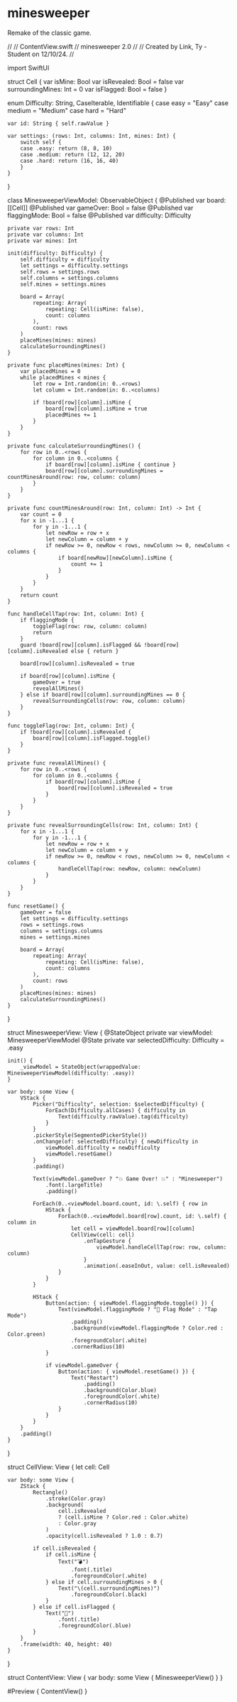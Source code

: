 # minesweeper
Remake of the classic game.

//
//  ContentView.swift
//  minesweeper 2.0
//
//  Created by Link, Ty - Student on 12/10/24.
//

import SwiftUI

struct Cell {
    var isMine: Bool
    var isRevealed: Bool = false
    var surroundingMines: Int = 0
    var isFlagged: Bool = false
}

enum Difficulty: String, CaseIterable, Identifiable {
    case easy = "Easy"
    case medium = "Medium"
    case hard = "Hard"
    
    var id: String { self.rawValue }
    
    var settings: (rows: Int, columns: Int, mines: Int) {
        switch self {
        case .easy: return (8, 8, 10)
        case .medium: return (12, 12, 20)
        case .hard: return (16, 16, 40)
        }
    }
}

class MinesweeperViewModel: ObservableObject {
    @Published var board: [[Cell]]
    @Published var gameOver: Bool = false
    @Published var flaggingMode: Bool = false
    @Published var difficulty: Difficulty
    
    private var rows: Int
    private var columns: Int
    private var mines: Int
    
    init(difficulty: Difficulty) {
        self.difficulty = difficulty
        let settings = difficulty.settings
        self.rows = settings.rows
        self.columns = settings.columns
        self.mines = settings.mines
        
        board = Array(
            repeating: Array(
                repeating: Cell(isMine: false),
                count: columns
            ),
            count: rows
        )
        placeMines(mines: mines)
        calculateSurroundingMines()
    }
    
    private func placeMines(mines: Int) {
        var placedMines = 0
        while placedMines < mines {
            let row = Int.random(in: 0..<rows)
            let column = Int.random(in: 0..<columns)
            
            if !board[row][column].isMine {
                board[row][column].isMine = true
                placedMines += 1
            }
        }
    }
    
    private func calculateSurroundingMines() {
        for row in 0..<rows {
            for column in 0..<columns {
                if board[row][column].isMine { continue }
                board[row][column].surroundingMines = countMinesAround(row: row, column: column)
            }
        }
    }
    
    private func countMinesAround(row: Int, column: Int) -> Int {
        var count = 0
        for x in -1...1 {
            for y in -1...1 {
                let newRow = row + x
                let newColumn = column + y
                if newRow >= 0, newRow < rows, newColumn >= 0, newColumn < columns {
                    if board[newRow][newColumn].isMine {
                        count += 1
                    }
                }
            }
        }
        return count
    }
    
    func handleCellTap(row: Int, column: Int) {
        if flaggingMode {
            toggleFlag(row: row, column: column)
            return
        }
        guard !board[row][column].isFlagged && !board[row][column].isRevealed else { return }
        
        board[row][column].isRevealed = true
        
        if board[row][column].isMine {
            gameOver = true
            revealAllMines()
        } else if board[row][column].surroundingMines == 0 {
            revealSurroundingCells(row: row, column: column)
        }
    }
    
    func toggleFlag(row: Int, column: Int) {
        if !board[row][column].isRevealed {
            board[row][column].isFlagged.toggle()
        }
    }
    
    private func revealAllMines() {
        for row in 0..<rows {
            for column in 0..<columns {
                if board[row][column].isMine {
                    board[row][column].isRevealed = true
                }
            }
        }
    }
    
    private func revealSurroundingCells(row: Int, column: Int) {
        for x in -1...1 {
            for y in -1...1 {
                let newRow = row + x
                let newColumn = column + y
                if newRow >= 0, newRow < rows, newColumn >= 0, newColumn < columns {
                    handleCellTap(row: newRow, column: newColumn)
                }
            }
        }
    }
    
    func resetGame() {
        gameOver = false
        let settings = difficulty.settings
        rows = settings.rows
        columns = settings.columns
        mines = settings.mines
        
        board = Array(
            repeating: Array(
                repeating: Cell(isMine: false),
                count: columns
            ),
            count: rows
        )
        placeMines(mines: mines)
        calculateSurroundingMines()
    }
}

struct MinesweeperView: View {
    @StateObject private var viewModel: MinesweeperViewModel
    @State private var selectedDifficulty: Difficulty = .easy
    
    init() {
        _viewModel = StateObject(wrappedValue: MinesweeperViewModel(difficulty: .easy))
    }
    
    var body: some View {
        VStack {
            Picker("Difficulty", selection: $selectedDifficulty) {
                ForEach(Difficulty.allCases) { difficulty in
                    Text(difficulty.rawValue).tag(difficulty)
                }
            }
            .pickerStyle(SegmentedPickerStyle())
            .onChange(of: selectedDifficulty) { newDifficulty in
                viewModel.difficulty = newDifficulty
                viewModel.resetGame()
            }
            .padding()
            
            Text(viewModel.gameOver ? "💥 Game Over! 💥" : "Minesweeper")
                .font(.largeTitle)
                .padding()
            
            ForEach(0..<viewModel.board.count, id: \.self) { row in
                HStack {
                    ForEach(0..<viewModel.board[row].count, id: \.self) { column in
                        let cell = viewModel.board[row][column]
                        CellView(cell: cell)
                            .onTapGesture {
                                viewModel.handleCellTap(row: row, column: column)
                            }
                            .animation(.easeInOut, value: cell.isRevealed)
                    }
                }
            }
            
            HStack {
                Button(action: { viewModel.flaggingMode.toggle() }) {
                    Text(viewModel.flaggingMode ? "🚩 Flag Mode" : "Tap Mode")
                        .padding()
                        .background(viewModel.flaggingMode ? Color.red : Color.green)
                        .foregroundColor(.white)
                        .cornerRadius(10)
                }
                
                if viewModel.gameOver {
                    Button(action: { viewModel.resetGame() }) {
                        Text("Restart")
                            .padding()
                            .background(Color.blue)
                            .foregroundColor(.white)
                            .cornerRadius(10)
                    }
                }
            }
        }
        .padding()
    }
}

struct CellView: View {
    let cell: Cell
    
    var body: some View {
        ZStack {
            Rectangle()
                .stroke(Color.gray)
                .background(
                    cell.isRevealed
                    ? (cell.isMine ? Color.red : Color.white)
                    : Color.gray
                )
                .opacity(cell.isRevealed ? 1.0 : 0.7)
            
            if cell.isRevealed {
                if cell.isMine {
                    Text("💣")
                        .font(.title)
                        .foregroundColor(.white)
                } else if cell.surroundingMines > 0 {
                    Text("\(cell.surroundingMines)")
                        .foregroundColor(.black)
                }
            } else if cell.isFlagged {
                Text("🚩")
                    .font(.title)
                    .foregroundColor(.blue)
            }
        }
        .frame(width: 40, height: 40)
    }
}

struct ContentView: View {
    var body: some View {
        MinesweeperView()
    }
}

#Preview {
    ContentView()
}
